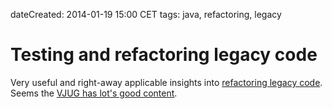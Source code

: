 dateCreated: 2014-01-19 15:00 CET
tags: java, refactoring, legacy

# Testing and refactoring legacy code

Very useful and right-away applicable insights 
into [refactoring legacy code](http://virtualjug.com/testing-and-refactoring-legacy-code/).
Seems the [VJUG has lot's good content](http://virtualjug.com/all-posts/).

